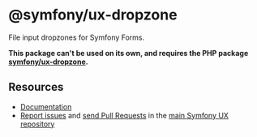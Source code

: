 # @symfony/ux-dropzone

File input dropzones for Symfony Forms.

**This package can't be used on its own, and requires the PHP package [symfony/ux-dropzone](https://github.com/symfony/ux/tree/2.x/src/Dropzone).**

## Resources

-   [Documentation](https://symfony.com/bundles/ux-autocomplete/current/index.html)
-   [Report issues](https://github.com/symfony/ux/issues) and
    [send Pull Requests](https://github.com/symfony/ux/pulls)
    in the [main Symfony UX repository](https://github.com/symfony/ux)

